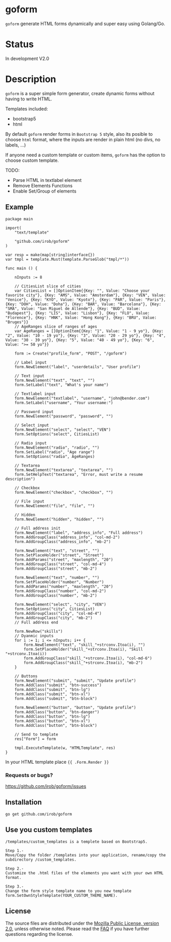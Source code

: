 goform
=======

`goform` generate HTML forms dynamically and super easy using Golang/Go.

Status
=======

In development V2.0

Description
=======

`goform` is a super simple form generator, create dynamic forms without having to write HTML.

Templates included:
- bootstrap5
- html

By default `goform` render forms in `Bootstrap 5` style, also its posible to choose `html` format, where the inputs are render in plain html (no divs, no labels, ...)

If anyone need a custom template or custom items, `goform` has the option to choose custom template.

TODO:
- Parse HTML in textlabel element
- Remove Elements Functions
- Enable Set/Group of elements

## Example

	package main

	import(
	    "text/template"

		"github.com/irob/goform"
	)

    var resp = make(map[string]interface{})
    var tmpl = template.Must(template.ParseGlob("tmpl/*"))

	func main () {

        nInputs := 8

        // CitiesList slice of cities
        var CitiesList = []OptionItem{{Key: "", Value: "Choose your favorite city"}, {Key: "AMS", Value: "Amsterdam"}, {Key: "VEN", Value: "Venice"}, {Key: "KYO", Value: "Kyoto"}, {Key: "PAR", Value: "Paris"}, {Key: "DOH", Value: "Doha"}, {Key: "BAR", Value: "Barcelona"}, {Key: "SMA", Value: "San Miguel de Allende"}, {Key: "BUD", Value: "Budapest"}, {Key: "LIS", Value: "Lisbon"}, {Key: "FLO", Value: "Florence"}, {Key: "HNK", Value: "Hong Kong"}, {Key: "BRU", Value: "Bruges"}}
        // AgeRanges slice of ranges of ages
        var AgeRanges = []OptionItem{{Key: "1", Value: "1 - 9 yo"}, {Key: "2", Value: "10 - 19 yo"}, {Key: "3", Value: "20 - 29 yo"}, {Key: "4", Value: "30 - 39 yo"}, {Key: "5", Value: "40 - 49 yo"}, {Key: "6", Value: ">= 50 yo"}}

        form := Create("profile_form", "POST", "/goform")

        // Label input
        form.NewElement("label", "userdetails", "User profile")

        // Text input
        form.NewElement("text", "text", "")
        form.SetLabel("text", "What's your name")

        // Textlabel input
        form.NewElement("textlabel", "username", "john@bender.com")
        form.SetLabel("username", "Your username:")

        // Password input
        form.NewElement("password", "password", "")

        // Select input
        form.NewElement("select", "select", "VEN")
        form.SetOptions("select", CitiesList)

        // Radio input
        form.NewElement("radio", "radio", "")
        form.SetLabel("radio", "Age range")
        form.SetOptions("radio", AgeRanges)

        // Textarea
        form.NewElement("textarea", "textarea", "")
        form.SetHelpText("textarea", "Error, must write a resume description")

        // Checkbox
        form.NewElement("checkbox", "checkbox", "")

        // File input
        form.NewElement("file", "file", "")

        // Hidden
        form.NewElement("hidden", "hidden", "")

        // Full address init
        form.NewElement("label", "address_info", "Full address")
        form.AddGroupClass("address_info", "col-md-2")
        form.AddGroupClass("address_info", "mb-2")

        form.NewElement("text", "street", "")
        form.SetPlaceHolder("street", "Street")
        form.AddParams("street", "maxlength", "20")
        form.AddGroupClass("street", "col-md-4")
        form.AddGroupClass("street", "mb-2")

        form.NewElement("text", "number", "")
        form.SetPlaceHolder("number", "Number")
        form.AddParams("number", "maxlength", "20")
        form.AddGroupClass("number", "col-md-2")
        form.AddGroupClass("number", "mb-2")

        form.NewElement("select", "city", "VEN")
        form.SetOptions("city", CitiesList)
        form.AddGroupClass("city", "col-md-4")
        form.AddGroupClass("city", "mb-2")
        // Full address end

        form.NewRow("skills")
        // Dyanmic inputs
        for i := 1; i <= nInputs; i++ {
            form.NewElement("text", "skill_"+strconv.Itoa(i), "")
            form.SetPlaceHolder("skill_"+strconv.Itoa(i), "Skill "+strconv.Itoa(i))
            form.AddGroupClass("skill_"+strconv.Itoa(i), "col-md-6")
            form.AddGroupClass("skill_"+strconv.Itoa(i), "mb-2")
        }

        // Buttons
        form.NewElement("submit", "submit", "Update profile")
        form.AddClass("submit", "btn-success")
        form.AddClass("submit", "btn-lg")
        form.AddClass("submit", "btn-xl")
        form.AddClass("submit", "btn-block")

        form.NewElement("button", "button", "Update profile")
        form.AddClass("button", "btn-danger")
        form.AddClass("button", "btn-lg")
        form.AddClass("button", "btn-xl")
        form.AddClass("button", "btn-block")

        // Send to template
        res["Form"] = form

        tmpl.ExecuteTemplate(w, "HTMLTemplate", res)
    }

In your HTML template place
`{{ .Form.Render }}`

### Requests or bugs?
<https://github.com/irob/goform/issues>

## Installation

	go get github.com/irob/goform

## Use you custom templates

	/templates/custom_templates is a templete based on Bootstrap5.

	Step 1.-
	Move/Copy the folder /templates into your application, rename/copy the subdirectory /custom_templates.

	Step 2.-
	Customize the .html files of the elements you want with your own HTML format.

	Step 3.-
	Change the form style template name to you new template form.SetOwnStyleTemplate(YOUR_CUSTOM_THEME_NAME).

## License

The source files are distributed under the
[Mozilla Public License, version 2.0](http://mozilla.org/MPL/2.0/),
unless otherwise noted.
Please read the [FAQ](http://www.mozilla.org/MPL/2.0/FAQ.html)
if you have further questions regarding the license.